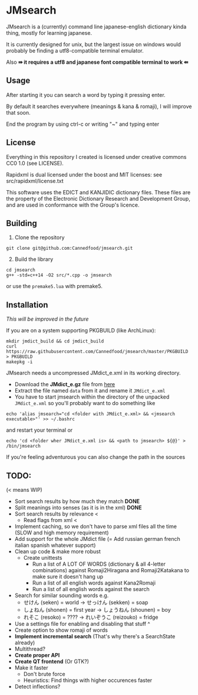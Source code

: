# JMsearch

JMsearch is a (currently) command line japanese-english dictionary kinda thing, mostly for learning japanese.

It is currently designed for unix, but the largest issue on windows would probably be finding a utf8-compatible terminal emulator.

Also **⇛ it requires a utf8 and japanese font compatible terminal to work ⇚**

## Usage

After starting it you can search a word by typing it pressing enter.

By default it searches everywhere (meanings & kana & romaji), I will improve that soon.

End the program by using ctrl-c or writing "~" and typing enter

## License
Everything in this repository I created is licensed under creative commons CC0 1.0 (see LICENSE).

Rapidxml is dual licensed under the boost and MIT licenses: see src/rapidxml/license.txt

This software uses the EDICT and KANJIDIC dictionary files. These files are the property of the Electronic Dictionary Research and Development Group, and are used in conformance with the Group's licence.

## Building

1. Clone the repository
```
git clone git@github.com:Cannedfood/jmsearch.git
```

2. Build the library
```
cd jmsearch
g++ -std=c++14 -O2 src/*.cpp -o jmsearch
```
or use the `premake5.lua` with premake5.

## Installation
*This will be improved in the future*

If you are on a system supporting PKGBUILD (like ArchLinux):
```
mkdir jmdict_build && cd jmdict_build
curl https://raw.githubusercontent.com/Cannedfood/jmsearch/master/PKGBUILD > PKGBUILD
makepkg -i
```

JMsearch needs a uncompressed JMdict_e.xml in its working directory.
- Download the **JMdict_e.gz** file from [here](http://www.edrdg.org/jmdict/edict_doc.html)
- Extract the file named `data` from it and rename it `JMdict_e.xml`
- You have to start jmsearch within the directory of the unpacked `JMdict_e.xml` so you'll probably want to do something like
```
echo 'alias jmsearch="cd <folder with JMdict_e.xml> && <jmsearch executable>"' >> ~/.bashrc
```
and restart your terminal or
```
echo 'cd <folder wher JMdict_e.xml is> && <path to jmsearch> ${@}' > /bin/jmsearch
```
If you're feeling adventurous you can also change the path in the sources

## TODO:
(< means WIP)
- Sort search results by how much they match **DONE**
- Split meanings into senses (as it is in the xml) **DONE**
- Sort search results by relevance <
	- Read flags from xml <
- Implement caching, so we don't have to parse xml files all the time (SLOW and high memory requirement)
- Add support for the whole JMdict file (= Add russian german french italian spanish whatever support)
- Clean up code & make more robust
	- Create unittests
		- Run a list of A LOT OF WORDS (dictionary & all 4-letter combinations) against Romaji2Hiragana and Romaji2Katakana to make sure it doesn't hang up
		- Run a list of all english words against Kana2Romaji
		- Run a list of all english words against the search
- Search for similar sounding words e.g.
	- せけん (seken) = world -> せっけん (sekken) = soap
	- しょねん (shonen) = first year -> しょうねん (shounen) = boy
	- れそこ (resoko) = ???? -> れいぞうこ (reizouko) = fridge
- Use a settings file for enabling and disabling that stuff ^
- Create option to show romaji of words
- **Implement incremental search** (That's why there's a SearchState already)
- Multithread?
- **Create proper API**
- **Create QT frontend** (Or GTK?)
- Make it faster
	- Don't brute force
	- Heuristics: Find things with higher occurences faster
- Detect inflections?
